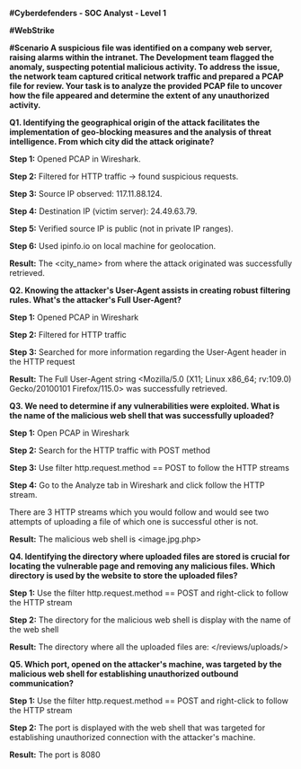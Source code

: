 **#Cyberdefenders - SOC Analyst - Level 1**

**#WebStrike**

**#Scenario
A suspicious file was identified on a company web server, raising alarms within the intranet. The Development team flagged the anomaly, suspecting potential malicious activity. To address the issue, the network team captured critical network traffic and prepared a PCAP file for review.
Your task is to analyze the provided PCAP file to uncover how the file appeared and determine the extent of any unauthorized activity.**

**Q1. Identifying the geographical origin of the attack facilitates the implementation of geo-blocking measures and the analysis of threat intelligence. From which city did the attack originate?**

**Step 1:** Opened PCAP in Wireshark.

**Step 2:** Filtered for HTTP traffic → found suspicious requests.

**Step 3:** Source IP observed: 117.11.88.124.

**Step 4:** Destination IP (victim server): 24.49.63.79.

**Step 5:** Verified source IP is public (not in private IP ranges).

**Step 6:** Used ipinfo.io on local machine for geolocation.

**Result:** The <city_name> from where the attack originated was successfully retrieved.


**Q2. Knowing the attacker's User-Agent assists in creating robust filtering rules. What's the attacker's Full User-Agent?**

**Step 1:** Opened PCAP in Wireshark

**Step 2:** Filtered for HTTP traffic

**Step 3:** Searched for more information regarding the User-Agent header in the HTTP request

**Result:** The Full User-Agent string <Mozilla/5.0 (X11; Linux x86_64; rv:109.0) Gecko/20100101 Firefox/115.0> was successfully retrieved.


**Q3. We need to determine if any vulnerabilities were exploited. What is the name of the malicious web shell that was successfully uploaded?**

**Step 1:** Open PCAP in Wireshark

**Step 2:** Search for the HTTP traffic with POST method

**Step 3:** Use filter http.request.method == POST to follow the HTTP streams

**Step 4:** Go to the Analyze tab in Wireshark and click follow the HTTP stream.

There are 3 HTTP streams which you would follow and would see two attempts of uploading a file of which one is successful other is not.

**Result:** The malicious web shell is <image.jpg.php>


**Q4. Identifying the directory where uploaded files are stored is crucial for locating the vulnerable page and removing any malicious files. Which directory is used by the website to store the uploaded files?**

**Step 1:** Use the filter http.request.method == POST and right-click to follow the HTTP stream

**Step 2:** The directory for the malicious web shell is display with the name of the web shell

**Result:** The directory where all the uploaded files are: </reviews/uploads/>  


**Q5. Which port, opened on the attacker's machine, was targeted by the malicious web shell for establishing unauthorized outbound communication?**

**Step 1:** Use the filter http.request.method == POST and right-click to follow the HTTP stream

**Step 2:** The port is displayed with the web shell that was targeted for establishing unauthorized connection with the attacker's machine.

**Result:** The port is 8080





